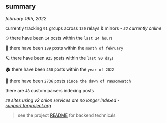 
## summary
_february 19th, 2022_

currently tracking `91` groups across `130` relays & mirrors - _`52` currently online_

⏲ there have been `14` posts within the `last 24 hours`

🦈 there have been `189` posts within the `month of february`

🪐 there have been `925` posts within the `last 90 days`

🏚 there have been `450` posts within the `year of 2022`

🦕 there have been `2736` posts `since the dawn of ransomwatch`

there are `48` custom parsers indexing posts

_`20` sites using v2 onion services are no longer indexed - [support.torproject.org](https://support.torproject.org/onionservices/v2-deprecation/)_

> see the project [README](https://github.com/thetanz/ransomwatch#ransomwatch--) for backend technicals

